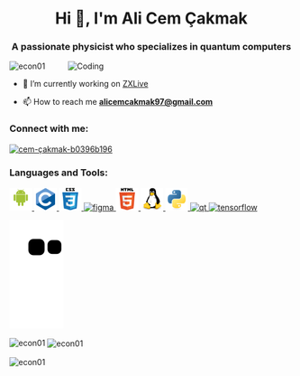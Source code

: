 <h1 align="center">Hi 👋, I'm Ali Cem Çakmak</h1>
<h3 align="center">A passionate physicist who specializes in quantum computers</h3>
<img align="right" alt="Coding" width="400" src="https://cdn.dribbble.com/users/1292677/screenshots/6139167/media/5387dc7e035b3efe9d94516044de66a4.gif">


<p align="left"> <img src="https://komarev.com/ghpvc/?username=econ01&label=Profile%20views&color=0e75b6&style=flat" alt="econ01" /> </p>

- 🔭 I’m currently working on [ZXLive](https://github.com/Quantomatic/zxlive)

- 📫 How to reach me **alicemcakmak97@gmail.com**

<h3 align="left">Connect with me:</h3>
<p align="left">
<a href="https://linkedin.com/in/cem-çakmak-b0396b196" target="blank"><img align="center" src="https://raw.githubusercontent.com/rahuldkjain/github-profile-readme-generator/master/src/images/icons/Social/linked-in-alt.svg" alt="cem-çakmak-b0396b196" height="30" width="40" /></a>
</p>

<h3 align="left">Languages and Tools:</h3>
<p align="left"> <a href="https://developer.android.com" target="_blank" rel="noreferrer"> <img src="https://raw.githubusercontent.com/devicons/devicon/master/icons/android/android-original-wordmark.svg" alt="android" width="40" height="40"/> </a> <a href="https://www.cprogramming.com/" target="_blank" rel="noreferrer"> <img src="https://raw.githubusercontent.com/devicons/devicon/master/icons/c/c-original.svg" alt="c" width="40" height="40"/> </a> <a href="https://www.w3schools.com/css/" target="_blank" rel="noreferrer"> <img src="https://raw.githubusercontent.com/devicons/devicon/master/icons/css3/css3-original-wordmark.svg" alt="css3" width="40" height="40"/> </a> <a href="https://www.figma.com/" target="_blank" rel="noreferrer"> <img src="https://www.vectorlogo.zone/logos/figma/figma-icon.svg" alt="figma" width="40" height="40"/> </a> <a href="https://www.w3.org/html/" target="_blank" rel="noreferrer"> <img src="https://raw.githubusercontent.com/devicons/devicon/master/icons/html5/html5-original-wordmark.svg" alt="html5" width="40" height="40"/> </a> <a href="https://www.linux.org/" target="_blank" rel="noreferrer"> <img src="https://raw.githubusercontent.com/devicons/devicon/master/icons/linux/linux-original.svg" alt="linux" width="40" height="40"/> </a> <a href="https://www.python.org" target="_blank" rel="noreferrer"> <img src="https://raw.githubusercontent.com/devicons/devicon/master/icons/python/python-original.svg" alt="python" width="40" height="40"/> </a> <a href="https://www.qt.io/" target="_blank" rel="noreferrer"> <img src="https://upload.wikimedia.org/wikipedia/commons/0/0b/Qt_logo_2016.svg" alt="qt" width="40" height="40"/> </a> <a href="https://www.tensorflow.org" target="_blank" rel="noreferrer"> <img src="https://www.vectorlogo.zone/logos/tensorflow/tensorflow-icon.svg" alt="tensorflow" width="40" height="40"/> </a> </p>

![Snake animation](https://github.com/Econ01/Econ01/blob/output/github-contribution-grid-snake.svg)

<p><img align="left" src="https://github-readme-stats.vercel.app/api/top-langs?username=econ01&show_icons=true&locale=en&layout=compact" alt="econ01" /></p>

<p>&nbsp;<img align="center" src="https://github-readme-stats.vercel.app/api?username=econ01&show_icons=true&locale=en" alt="econ01" /></p>

<p><img align="center" src="https://github-readme-streak-stats.herokuapp.com/?user=econ01&" alt="econ01" /></p>

